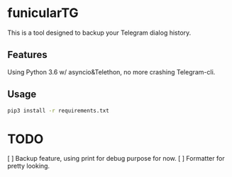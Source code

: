 # funicularTG
This is a tool designed to backup your Telegram dialog history.

## Features
Using Python 3.6 w/ asyncio&Telethon, no more crashing Telegram-cli.

## Usage
```bash
pip3 install -r requirements.txt
```

# TODO
[  ] Backup feature, using print for debug purpose for now.
[  ] Formatter for pretty looking.
